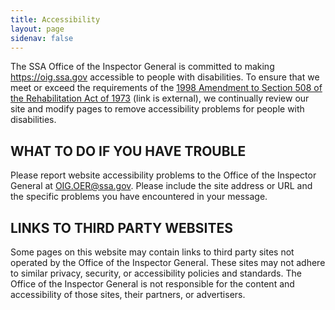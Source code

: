 ```yaml
---
title: Accessibility
layout: page
sidenav: false
---
```


The SSA Office of the Inspector General is committed to making https://oig.ssa.gov accessible to people with disabilities. To ensure that we meet or exceed the requirements of the [1998 Amendment to Section 508 of the Rehabilitation Act of 1973](https://section508.gov/) (link is external), we continually review our site and modify pages to remove accessibility problems for people with disabilities.

## WHAT TO DO IF YOU HAVE TROUBLE
Please report website accessibility problems to the Office of the Inspector General at OIG.OER@ssa.gov. Please include the site address or URL and the specific problems you have encountered in your message.

## LINKS TO THIRD PARTY WEBSITES
Some pages on this website may contain links to third party sites not operated by the Office of the Inspector General. These sites may not adhere to similar privacy, security, or accessibility policies and standards. The Office of the Inspector General is not responsible for the content and accessibility of those sites, their partners, or advertisers.
